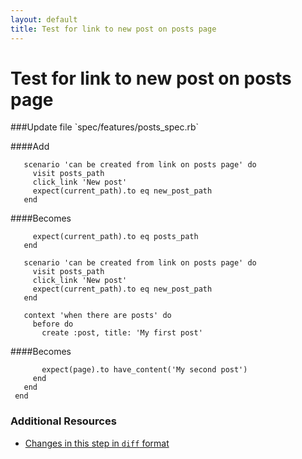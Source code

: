 ```yaml
---
layout: default
title: Test for link to new post on posts page
---
```


<h1 id="main">Test for link to new post on posts page</h1>
###Update file `spec/features/posts_spec.rb`

####Add
```
   scenario 'can be created from link on posts page' do
     visit posts_path
     click_link 'New post'
     expect(current_path).to eq new_post_path
   end
```


####Becomes
```
     expect(current_path).to eq posts_path
   end
 
   scenario 'can be created from link on posts page' do
     visit posts_path
     click_link 'New post'
     expect(current_path).to eq new_post_path
   end
 
   context 'when there are posts' do
     before do
       create :post, title: 'My first post'

```


####Becomes
```
       expect(page).to have_content('My second post')
     end
   end
 end

```



### Additional Resources

* [Changes in this step in `diff` format](https://github.com/software-academy/rails_getting_started_bdd/commit/10fd24a4549e3925c1d33dd7e9d63c71f51d9ff2)

